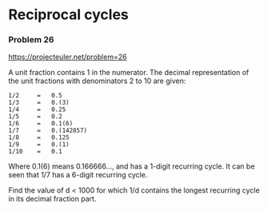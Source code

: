 # Reciprocal cycles

### Problem 26

https://projecteuler.net/problem=26

A unit fraction contains 1 in the numerator. The decimal representation
of the unit fractions with denominators 2 to 10 are given:

    1/2     =   0.5
    1/3     =   0.(3)
    1/4     =   0.25
    1/5     =   0.2
    1/6     =   0.1(6)
    1/7     =   0.(142857)
    1/8     =   0.125
    1/9     =   0.(1)
    1/10    =   0.1

Where 0.1(6) means 0.166666..., and has a 1-digit recurring cycle. It
can be seen that 1/7 has a 6-digit recurring cycle.

Find the value of d < 1000 for which 1/d contains the longest recurring
cycle in its decimal fraction part.
